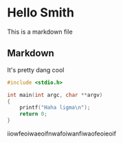 # Hello Smith

This is a markdown file

## Markdown

It's pretty dang cool

```cpp
#include <stdio.h>

int main(int argc, char **argv)
{
    printf("Haha ligma\n");
    return 0;
}
```

iiowfeoiwaeoifnwafoiwanfiwaofeoieoif

